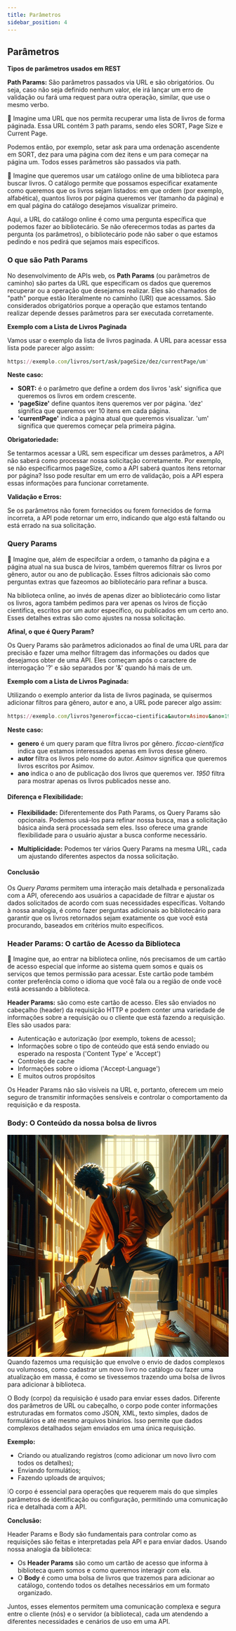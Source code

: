 ```yaml
---
title: Parâmetros
sidebar_position: 4
---
```


## Parâmetros

**Tipos de parâmetros usados em REST**

**Path Params:** São parâmetros passados via URL e são obrigatórios. Ou seja, caso não seja definido nenhum valor, ele irá lançar um erro de validação ou fará uma request para outra operação, similar, que use o mesmo verbo.

💭 Imagine uma URL que nos permita recuperar uma lista de livros de forma páginada. Essa URL contém 3 path params, sendo eles SORT, Page Size e Current Page.

Podemos então, por exemplo, setar ask para uma ordenação ascendente em SORT, dez para uma página com dez itens e um para começar na página um. Todos esses parâmetros são passados via path.

💭 Imagine que queremos usar um catálogo online de uma biblioteca para buscar livros. O catálogo permite que possamos especificar exatamente como queremos que os livros sejam listados: em que ordem (por exemplo, alfabética), quantos livros por página queremos ver (tamanho da página) e em qual página do catálogo desejamos visualizar primeiro.

Aqui, a URL do catálogo online é como uma pergunta específica que podemos fazer ao bibliotecário. Se não oferecermos todas as partes da pergunta (os parâmetros), o bibliotecário pode não saber o que estamos pedindo e nos pedirá que sejamos mais especificos.

### O que são Path Params
No desenvolvimento de APIs web, os **Path Params** (ou parâmetros de caminho) são partes da URL que especificam os dados que queremos recuperar ou a operação que desejamos realizar. Eles são chamados de "path" porque estão literalmente no caminho (URI) que acessamos. São considerados obrigatórios porque a operação que estamos tentando realizar depende desses parâmetros para ser executada corretamente.

**Exemplo com a Lista de Livros Paginada**

Vamos usar o exemplo da lista de livros paginada. A URL para acessar essa lista pode parecer algo assim:

```ruby 
https://exemplo.com/livros/sort/ask/pageSize/dez/currentPage/um'

```
**Neste caso:**
* **SORT:** é o parâmetro que define a ordem dos livros 'ask' significa que queremos os livros em ordem crescente.
* **'pageSize'** define quantos itens queremos ver por página. 'dez' significa que queremos ver 10 itens em cada página.
* **'currentPage'** indica a página atual que queremos visualizar. 'um' significa que queremos começar pela primeira página.

**Obrigatoriedade:** 

Se tentarmos acessar a URL sem especificar um desses parâmetros, a API não saberá como processar nossa solicitação corretamente. Por exemplo, se não especificarmos pageSize, como a API saberá quantos itens retornar por página? Isso pode resultar em um erro de validação, pois a API espera essas informações para funcionar corretamente.

**Validação e Erros:** 

Se os parâmetros não forem fornecidos ou forem fornecidos de forma incorreta, a API pode retornar um erro, indicando que algo está faltando ou está errado na sua solicitação.


### Query Params

💭 Imagine que, além de especifciar a ordem, o tamanho da página e a página atual na sua busca de lviros, também queremos filtrar os livros por gênero, autor ou ano de publicação. Esses filtros adicionais são como perguntas extras que fazeomos ao bibliotecário para refinar a busca.

Na biblioteca online, ao invés de apenas dizer ao bibliotecário como listar os livros, agora também pedimos para ver apenas os lviros de ficção cientifica, escritos por um autor específico, ou publicados em um certo ano. Esses detalhes extras são como ajustes na nossa solicitação.


**Afinal, o que é Query Param?**

Os Query Params são parâmetros adicionados ao final de uma URL para dar precisão e fazer uma melhor filtragem das informações ou dados que desejamos obter de uma API. Eles começam após o caractere de interrogação '?' e são separados por '&' quando há mais de um.

**Exemplo com a Lista de Livros Paginada:**

Utilizando o exemplo anterior da lista de livros paginada, se quisermos adicionar filtros para gênero, autor e ano, a URL pode parecer algo assim:

```ruby
https://exemplo.com/livros?genero=ficcao-cientifica&autor=Asimov&ano=1950

```

**Neste caso:**
* **genero** é um query param que filtra livros por gênero. *ficcao-cientifica* indica que estamos interessados apenas em livros desse gênero.
* **autor** filtra os livros pelo nome do autor. *Asimov* significa que queremos livros escritos por Asimov.
* **ano** indica o ano de publicação dos livros que queremos ver. *1950* filtra para mostrar apenas os livros publicados nesse ano.


#### **Diferença e Flexibilidade:**

* **Flexibilidade:** Diferentemente dos Path Params, os Query Params são opcionais. Podemos usá-los para refinar nossa busca, mas a solicitação básica ainda será processada sem eles. Isso oferece uma grande flexibilidade para o usuário ajustar a busca conforme necessário.

* **Multiplicidade:** Podemos ter vários Query Params na mesma URL, cada um ajustando diferentes aspectos da nossa solicitação.

#### Conclusão
Os *Query Params* permitem uma interação mais detalhada e personalizada com a API, oferecendo aos usuários a capacidade de filtrar e ajustar os dados solicitados de acordo com suas necessidades específicas. Voltando à nossa analogia, é como fazer perguntas adicionais ao bibliotecário para garantir que os livros retornados sejam exatamente os que você está procurando, baseados em critérios muito específicos.

### Header Params: O cartão de Acesso da Biblioteca

💭 Imagine que, ao entrar na biblioteca online, nós precisamos de um cartão de acesso especial que informe ao sistema quem somos e quais os serviços que temos permissão para acessar. Este cartão pode também conter preferência como o idioma que você fala ou a região de onde você está acessando a biblioteca.

**Header Params:** são como este cartão de acesso. Eles são enviados no cabeçalho (header) da requisição HTTP e podem conter uma variedade de informações sobre a requisição ou o cliente que está fazendo a requisição. Eles são usados para:

* Autenticação e autorização (por exemplo, tokens de acesso);
* Informações sobre o tipo de conteúdo que está sendo enviado ou esperado na resposta ('Content Type' e 'Accept')
* Controles de cache
* Informações sobre o idioma ('Accept-Language')
* E muitos outros propósitos

Os Header Params não são visíveis na URL e, portanto, oferecem um meio seguro de transmitir informações sensíveis e controlar o comportamento da requisição e da resposta.


### Body: O Conteúdo da nossa bolsa de livros

![alt text](../../../../img/organizacao.webp)
Quando fazemos uma requisição que envolve o envio de dados complexos ou volumosos, como cadastrar um novo livro no catálogo ou fazer uma atualização em massa, é como se tivessemos trazendo uma bolsa de livros para adicionar à biblioteca.

O Body (corpo) da requisição é usado para enviar esses dados. Diferente dos parâmetros de URL ou cabeçalho, o corpo pode conter informações estruturadas em formatos como JSON, XML, texto simples, dados de formulários e até mesmo arquivos binários. Isso permite que dados complexos detalhados sejam enviados em uma única requisição. 

**Exemplo:**
* Criando ou atualizando registros (como adicionar um novo livro com todos os detalhes);
* Enviando formulátios;
* Fazendo uploads de arquivos;

❕O corpo é essencial para operações que requerem mais do que simples parâmetros de identificação ou configuração, permitindo uma comunicação rica e detalhada com a API.

**Conclusão:**

Header Params e Body são fundamentais para controlar como as requisições são feitas e interpretadas pela API e para enviar dados. Usando nossa analogia da biblioteca:

- Os **Header Params** são como um cartão de acesso que informa à biblioteca quem somos e como queremos interagir com ela.
- O **Body** é como uma bolsa de livros que trazemos para adicionar ao catálogo, contendo todos os detalhes necessários em um formato organizado.

Juntos, esses elementos permitem uma comunicação complexa e segura entre o cliente (nós) e o servidor (a biblioteca), cada um atendendo a diferentes necessidades e cenários de uso em uma API.





